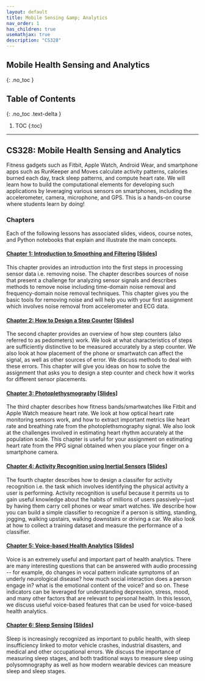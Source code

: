 ```yaml
---
layout: default
title: Mobile Sensing &amp; Analytics
nav_order: 1
has_children: true
usemathjax: true
description: "CS328"
---
```

## Mobile Health Sensing and Analytics
{: .no_toc }

## Table of Contents
{: .no_toc .text-delta }

1. TOC
{:toc}
---

## CS328: Mobile Health Sensing and Analytics

Fitness gadgets such as ​Fitbit​, ​Apple Watch,​ ​Android Wear,​ and smartphone apps such as ​RunKeeper​ and M​oves​ calculate activity patterns, calories burned each day, track sleep patterns, and compute heart rate. We will learn how to build the computational elements for developing such applications by leveraging various sensors on smartphones, including the accelerometer, camera, microphone, and GPS. This is a hands-on course where students learn by doing! 

<!---
### Introduction

#### [[Introduction slides](https://drive.google.com/file/d/0Bw0KEeNzOgzFcVBRdjAyY3hzYjA/view?usp=sharing&resourcekey=0-OgSScA52ePgy3qA8zgemhw)]

<iframe width="320" height="240" src="https://www.youtube.com/embed/BtvTFG5fEHE" title="YouTube video player" frameborder="0" allow="accelerometer; autoplay; clipboard-write; encrypted-media; gyroscope; picture-in-picture" allowfullscreen></iframe>

#### Preliminaries: Python Basics [[html](CS328_Python_Basics.html)] [[ipynb](https://colab.research.google.com/drive/1hheScRsp3Dy-mkJ1xu-EMPPwyhMAbytN?usp=sharing#scrollTo=0uJ1tEU1CtpR)]
This notebook gives you an introduction to the main building blocks that will be useful for class including working with multidimensional arrays in [Numpy](https://numpy.org/) and visualizations using  using [Matplotlib](https://matplotlib.org/), a powerful visualization library. Open this notebook, learn about creating basic charts, and try to build some of your own. 
--->

### Chapters

Each of the following lessons has associated slides, videos, course notes, and Python notebooks that explain and illustrate the main concepts.

#### [Chapter 1: Introduction to Smoothing and Filtering](chapter1-noise/chapter1.html)  [[Slides](https://drive.google.com/file/d/0Bw0KEeNzOgzFTFVmWHVOS3VISm8/view?usp=sharing&resourcekey=0-U8Y7EnEa16jhOZG9wZaq0A)]
This chapter provides an introduction into the first steps in processing sensor data i.e. removing noise. The chapter describes sources of noise that present a challenge for analyzing sensor signals and describes methods to remove noise including time-domain noise removal and frequency-domain noise removal techniques. This chapter gives you the basic tools for removing noise and will help you with your first assignment which involves noise removal from accelerometer and ECG data.

#### [Chapter 2: How to Design a Step Counter](chapter2-steps/chapter2.html)  [[Slides](https://drive.google.com/file/d/0Bw0KEeNzOgzFdVlkeVExNTFydVk/view?usp=sharing&resourcekey=0-sWtnBt3JQpTEM8OzeyojZg)]
The second chapter provides an overview of how step counters (also referred to as pedometers) work. We look at what characteristics of steps are sufficiently distinctive to be measured accurately by a step counter. We also look at how placement of the phone or smartwatch can affect the signal, as well as other sources of error. We discuss methods to deal with these errors. This chapter will give you ideas on how to solve the assignment that asks you to design a step counter and check how it works for different sensor placements.

#### [Chapter 3: Photoplethysmography](chapter4-heartrhythm/chapter4.html)  [[Slides](https://drive.google.com/file/d/0Bw0KEeNzOgzFLWpBMnV5cHNCYzA/view?usp=sharing&resourcekey=0-wID7JSxr1I4jmcmoAzvfgw)]
The third chapter describes how fitness bands/smartwatches like Fitbit and Apple Watch measure heart rate. We look at how optical heart rate monitoring sensors work, and how to extract important metrics like heart rate and breathing rate from the photoplethsmography signal. We also look at the challenges involved in estimating heart rhythm accurately at the population scale. This chapter is useful for your assignment on estimating heart rate from the PPG signal obtained when you place your finger on a smartphone camera.

#### [Chapter 4: Activity Recognition using Inertial Sensors](chapter3-activityrecognition/chapter3.html)  [[Slides](https://drive.google.com/file/d/0Bw0KEeNzOgzFZnhUN1p2dW1XOUk/view?usp=sharing&resourcekey=0-n1aXmftU7ipvCZAFdq0UpA)]
The fourth chapter describes how to design a classifer for activity recognition i.e. the task which involves identifying the physical activity a user is performing. Activity recognition is useful because it permits us to gain useful knowledge about the habits of millions of users passively—just by having them carry cell phones or wear smart watches. We describe how you can build a simple classifier to recognize if a person is sitting, standing, jogging, walking upstairs, walking downstairs or driving a car. We also look at how to collect a training dataset and measure the performance of a classifier.

#### [Chapter 5: Voice-based Health Analytics](chapter5-voiceanalytics/chapter5.html) [[Slides](https://drive.google.com/file/d/0Bw0KEeNzOgzFRm13c3NqREdxTUU/view?usp=sharing&resourcekey=0-m5VIqT4c3JBhd4kykBkIPA)]
Voice is an extremely useful and important part of health analytics. There are many interesting questions that can be answered with audio processing -- for example, do changes in vocal pattern indicate symptoms of an underly neurological disease? how much social interaction does a person engage in? what is the emotional content of the voice? and so on. These indicators can be leveraged for understanding depression, stress, mood, and many other factors that are relevant to personal health. In this lesson, we discuss useful voice-based features that can be used for voice-based health analytics.

#### [Chapter 6: Sleep Sensing](chapter6-sleepsensing/chapter6.html) [[Slides](https://drive.google.com/file/d/1PC-8H7l06iG9JCHh6s1a29TE6jStaZMx/view?usp=sharing)]
Sleep is increasingly recognized as important to public health, with sleep insufficiency linked to motor vehicle crashes, industrial disasters, and medical and other occupational errors. We discuss the importance of measuring sleep stages, and both traditional ways to measure sleep using polysomnography as well as how modern wearable devices can measure sleep and sleep stages.





